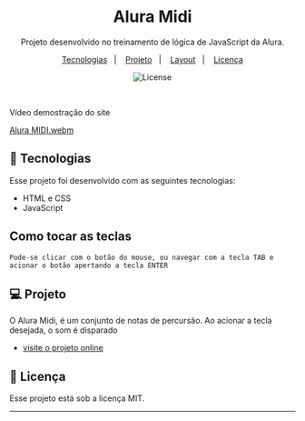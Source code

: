 <h1 align="center"> Alura Midi </h1>

<p align="center">
Projeto desenvolvido no treinamento de lógica de JavaScript da Alura. <br/>
</p>

<p align="center">
  <a href="#-tecnologias">Tecnologias</a>&nbsp;&nbsp;&nbsp;|&nbsp;&nbsp;&nbsp;
  <a href="#-projeto">Projeto</a>&nbsp;&nbsp;&nbsp;|&nbsp;&nbsp;&nbsp;
  <a href="#-layout">Layout</a>&nbsp;&nbsp;&nbsp;|&nbsp;&nbsp;&nbsp;
  <a href="#memo-licença">Licença</a>
</p>

<p align="center">
  <img alt="License" src="https://img.shields.io/static/v1?label=license&message=MIT&color=49AA26&labelColor=000000">
</p>

<br>
  <p> Vídeo demostração do site </p>
  
  
[Alura MIDI.webm](https://user-images.githubusercontent.com/94411600/225199463-480cd0b5-8565-4f22-b0ba-917753aaf741.webm)

  

## 🚀 Tecnologias

Esse projeto foi desenvolvido com as seguintes tecnologias:

- HTML e CSS
- JavaScript

## Como tocar as teclas
```
Pode-se clicar com o botão do mouse, ou navegar com a tecla TAB e acionar o botão apertando a tecla ENTER
```
## 💻 Projeto

O Alura Midi, é um conjunto de notas de percursão. Ao acionar a tecla desejada, o som é disparado

- [visite o projeto online](https://editor.p5js.org/marcosnyan12/full/aHqXAlJou)


## :memo: Licença

Esse projeto está sob a licença MIT.

---
